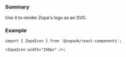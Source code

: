 ### Summary

Use it to render Zopa's logo as an SVG.

### Example

```tsx
import { ZopaIcon } from '@zopauk/react-components';

<ZopaIcon width="150px" />;
```
